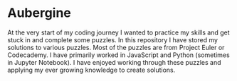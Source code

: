 # Aubergine

At the very start of my coding journey I wanted to practice my skills and get stuck in and complete some puzzles.
In this repository I have stored my solutions to various puzzles. Most of the puzzles are from Project Euler or Codecademy.
I have primarily worked in JavaScript and Python (sometimes in Jupyter Notebook).
I have enjoyed working through these puzzles and applying my ever growing knowledge to create solutions.  
